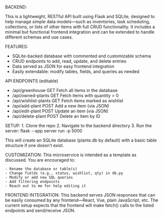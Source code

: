 BACKEND:

This is a lightweight, RESTful API built using Flask and SQLite, designed to help manage simple data models—such as inventories,  task scheduling, collections, or lists of other items with full CRUD functionality. It includes a minimal but functional frontend integration and can be extended to handle different schemas and use cases.

FEATURES:
- SQLite-backed database with commented and customizable schema
- CRUD endpoints to add, read, update, and delete entries
- Data served as JSON for easy frontend integration
- Easily extendable: modify tables, fields, and queries as needed


API ENDPOINTS (editable)
- /api/greenhouse	GET	Fetch all items in the database
- /api/owned-plants	GET	Fetch items with quantity > 0
- /api/wishlist-plants	GET	Fetch items marked as wishlist
- /api/add-plant	POST	Add a new item (via JSON)
- /api/edit-plant	POST	Update an item (via JSON)
- /api/delete-plant	POST	Delete an item by ID


SETUP:
    1. Clone the repo
    2. Navigate to the backend directory
    3. Run the server: flask --app server run -p 5000

This will create an SQLite database (plants.db by default) with a basic table structure if one doesn’t exist.


CUSTOMIZATION:
This microservice is intended as a template as discussed. You are encouraged to:

    - Rename the database or table(s)
    - Change fields (e.g., status, wishlist, qty) in db.py
    - Modify or add new SQL queries
    - Add filtering endpoints
    - Reach out to me for help editing it


FRONTEND INTEGRATION:
This backend serves JSON responses that can be easily consumed by any frontend—React, Vue, plain JavaScript, etc. The current setup expects that the frontend will make fetch() calls to the listed endpoints and send/receive JSON.

